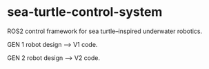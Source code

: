 # sea-turtle-control-system
ROS2 control framework for sea turtle–inspired underwater robotics.

GEN 1 robot design --> V1 code.

GEN 2 robot design --> V2 code.
